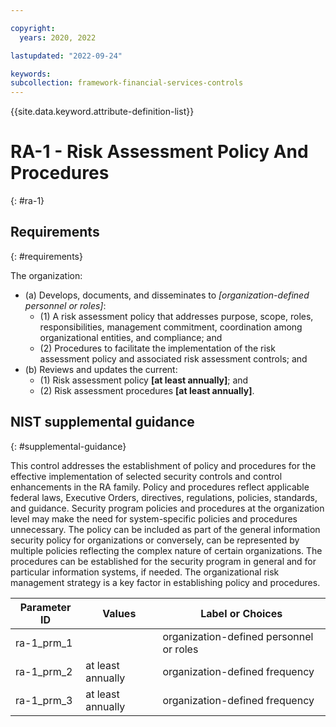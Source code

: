 ```yaml
---

copyright:
  years: 2020, 2022

lastupdated: "2022-09-24"

keywords: 
subcollection: framework-financial-services-controls
---
```


{{site.data.keyword.attribute-definition-list}}

         
# RA-1 - Risk Assessment Policy And Procedures
{: #ra-1}

## Requirements
{: #requirements}

The organization:

- (a) Develops, documents, and disseminates to _[organization-defined personnel or roles]_:
    - (1) A risk assessment policy that addresses purpose, scope, roles, responsibilities, management commitment, coordination among organizational entities, and compliance; and
    - (2) Procedures to facilitate the implementation of the risk assessment policy and associated risk assessment controls; and
- (b) Reviews and updates the current:
    - (1) Risk assessment policy __[at least annually]__; and
    - (2) Risk assessment procedures __[at least annually]__.

## NIST supplemental guidance
{: #supplemental-guidance}

This control addresses the establishment of policy and procedures for the effective implementation of selected security controls and control enhancements in the RA family. Policy and procedures reflect applicable federal laws, Executive Orders, directives, regulations, policies, standards, and guidance. Security program policies and procedures at the organization level may make the need for system-specific policies and procedures unnecessary. The policy can be included as part of the general information security policy for organizations or conversely, can be represented by multiple policies reflecting the complex nature of certain organizations. The procedures can be established for the security program in general and for particular information systems, if needed. The organizational risk management strategy is a key factor in establishing policy and procedures.

| Parameter ID | Values | Label or Choices |
|---|---|---|
| ra-1_prm_1 |  | organization-defined personnel or roles |
| ra-1_prm_2 | at least annually | organization-defined frequency |
| ra-1_prm_3 | at least annually | organization-defined frequency |

